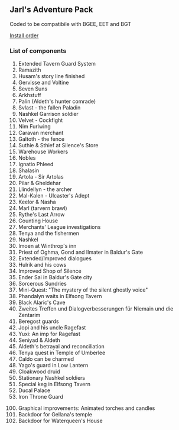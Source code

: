 ## Jarl's Adventure Pack

Coded to be compatibile with BGEE, EET and BGT

[Install order](JA%23BGT_AdvPack/JA%23BGT_AdvPack.ini#L29-L31)


### List of components

1. Extended Tavern Guard System
2. Ramazith
3. Husam's story line finished
4. Gervisse and Voltine
5. Seven Suns
6. Arkhstuff
7. Palin (Aldeth's hunter comrade)
8. Svlast - the fallen Paladin
9. Nashkel Garrison soldier
10. Velvet - Cockfight
11. Nim Furlwing
12. Caravan merchant
13. Galtoth - the fence
14. Suthie & Sthief at Silence's Store
15. Warehouse Workers
16. Nobles
17. Ignatio Phleed
18. Shalasin
19. Artola - Sir Artolas
20. Pilar & Gheldehar
21. Llindellyn - the archer
22. Mal-Kalen - Ulcaster's Adept
23. Keelor & Nasha
24. Marl (tarvern brawl)
25. Rythe's Last Arrow
26. Counting House
27. Merchants' League investigations
28. Tenya and the fishermen
29. Nashkel
30. Imoen at Winthrop's inn
31. Priest of Oghma, Gond and Ilmater in Baldur's Gate
32. Extended/Improved dialogues
33. Hulrik and his cows
34. Improved Shop of Silence
35. Ender Sai in Baldur's Gate city
36. Sorcerous Sundries
37. Mini-Quest: "The mystery of the silent ghostly voice"
38. Phandalyn waits in Elfsong Tavern
39. Black Alaric's Cave
40. Zweites Treffen und Dialogverbesserungen für Niemain und die Zentarim
41. Beregost guards
42. Jopi and his uncle Ragefast
43. Yuxi: An imp for Ragefast
44. Seniyad & Aldeth
45. Aldeth's betrayal and reconciliation
46. Tenya quest in Temple of Umberlee
47. Caldo can be charmed
48. Yago's guard in Low Lantern
49. Cloakwood druid
50. Stationary Nashkel soldiers
51. Special keg in Elfsong Tavern
52. Ducal Palace
53. Iron Throne Guard

<ol start="100">
  <li>Graphical improvements: Animated torches and candles</li>
  <li>Backdoor for Gellana's temple</li>
  <li>Backdoor for Waterqueen's House</li>
</ol>
